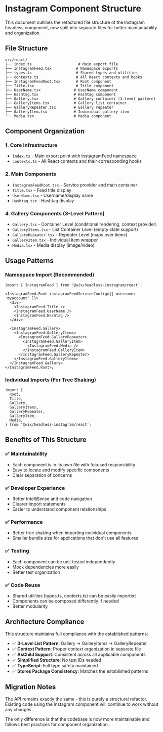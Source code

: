 # Instagram Component Structure

This document outlines the refactored file structure of the Instagram headless component, now split into separate files for better maintainability and organization.

## File Structure

```
src/react/
├── index.ts                     # Main export file
├── InstagramFeed.tsx           # Namespace exports
├── types.ts                    # Shared types and utilities
├── contexts.ts                 # All React contexts and hooks
├── InstagramFeedRoot.tsx       # Root component
├── Title.tsx                   # Title component
├── UserName.tsx               # UserName component
├── Hashtag.tsx                # Hashtag component
├── Gallery.tsx                # Gallery container (3-level pattern)
├── GalleryItems.tsx           # Gallery list container
├── GalleryRepeater.tsx        # Gallery repeater
├── GalleryItem.tsx            # Individual gallery item
└── Media.tsx                  # Media component
```

## Component Organization

### 1. **Core Infrastructure**

- `index.ts` - Main export point with InstagramFeed namespace
- `contexts.ts` - All React contexts and their corresponding hooks

### 2. **Main Components**

- `InstagramFeedRoot.tsx` - Service provider and main container
- `Title.tsx` - Feed title display
- `UserName.tsx` - Username/display name
- `Hashtag.tsx` - Hashtag display

### 4. **Gallery Components (3-Level Pattern)**

- `Gallery.tsx` - Container Level (conditional rendering, context provider)
- `GalleryItems.tsx` - List Container Level (empty state support)
- `GalleryRepeater.tsx` - Repeater Level (maps over items)
- `GalleryItem.tsx` - Individual item wrapper
- `Media.tsx` - Media display (image/video)

## Usage Patterns

### Namespace Import (Recommended)

```tsx
import { InstagramFeed } from '@wix/headless-instagram/react';

<InstagramFeed.Root instagramFeedServiceConfig={{ username: 'myaccount' }}>
  <div>
    <InstagramFeed.Title />
    <InstagramFeed.UserName />
    <InstagramFeed.Hashtag />
  </div>

  <InstagramFeed.Gallery>
    <InstagramFeed.GalleryItems>
      <InstagramFeed.GalleryRepeater>
        <InstagramFeed.GalleryItem>
          <InstagramFeed.Media />
        </InstagramFeed.GalleryItem>
      </InstagramFeed.GalleryRepeater>
    </InstagramFeed.GalleryItems>
  </InstagramFeed.Gallery>
</InstagramFeed.Root>;
```

### Individual Imports (For Tree Shaking)

```tsx
import {
  Root,
  Title,
  Gallery,
  GalleryItems,
  GalleryRepeater,
  GalleryItem,
  Media,
} from '@wix/headless-instagram/react';
```

## Benefits of This Structure

### ✅ **Maintainability**

- Each component is in its own file with focused responsibility
- Easy to locate and modify specific components
- Clear separation of concerns

### ✅ **Developer Experience**

- Better IntelliSense and code navigation
- Clearer import statements
- Easier to understand component relationships

### ✅ **Performance**

- Better tree shaking when importing individual components
- Smaller bundle size for applications that don't use all features

### ✅ **Testing**

- Each component can be unit tested independently
- Mock dependencies more easily
- Better test organization

### ✅ **Code Reuse**

- Shared utilities (types.ts, contexts.ts) can be easily imported
- Components can be composed differently if needed
- Better modularity

## Architecture Compliance

This structure maintains full compliance with the established patterns:

- ✅ **3-Level List Pattern**: Gallery → GalleryItems → GalleryRepeater
- ✅ **Context Pattern**: Proper context organization in separate file
- ✅ **AsChild Support**: Consistent across all applicable components
- ✅ **Simplified Structure**: No test IDs needed
- ✅ **TypeScript**: Full type safety maintained
- ✅ **Stores Package Consistency**: Matches the established patterns

## Migration Notes

The API remains exactly the same - this is purely a structural refactor. Existing code using the Instagram component will continue to work without any changes.

The only difference is that the codebase is now more maintainable and follows best practices for component organization.
